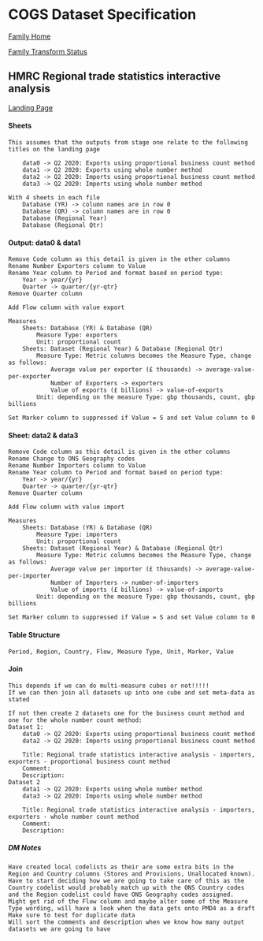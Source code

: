 # COGS Dataset Specification

[Family Home](https://gss-cogs.github.io/family-trade/datasets/specmenu.html)

[Family Transform Status](https://gss-cogs.github.io/family-trade/datasets/index.html)

## HMRC Regional trade statistics interactive analysis 

[Landing Page](https://www.gov.uk/government/statistical-data-sets/regional-trade-statistics-interactive-analysis-second-quarter-2020)

#### Sheets

	This assumes that the outputs from stage one relate to the following titles on the landing page

		data0 -> Q2 2020: Exports using proportional business count method
		data1 -> Q2 2020: Exports using whole number method
		data2 -> Q2 2020: Imports using proportional business count method
		data3 -> Q2 2020: Imports using whole number method

	With 4 sheets in each file
		Database (YR) -> column names are in row 0
		Database (QR) -> column names are in row 0
		Database (Regional Year)
		Database (Regional Qtr)

#### Output: data0 & data1

	Remove Code column as this detail is given in the other columns
	Rename Number Exporters column to Value
	Rename Year column to Period and format based on period type:
		Year -> year/{yr}
		Quarter -> quarter/{yr-qtr}
	Remove Quarter column

	Add Flow column with value export

	Measures
		Sheets: Database (YR) & Database (QR)
			Measure Type: exporters
			Unit: proportional count
		Sheets: Dataset (Regional Year) & Database (Regional Qtr)
			Measure Type: Metric columns becomes the Measure Type, change as follows:
				Average value per exporter (£ thousands) -> average-value-per-exporter
				Number of Exporters -> exporters
				Value of exports (£ billions) -> value-of-exports
			Unit: depending on the measure Type: gbp thousands, count, gbp billions

	Set Marker column to suppressed if Value = S and set Value column to 0

#### Sheet: data2 & data3

	Remove Code column as this detail is given in the other columns
	Rename Change to ONS Geography codes
	Rename Number Importers column to Value
	Rename Year column to Period and format based on period type:
		Year -> year/{yr}
		Quarter -> quarter/{yr-qtr}
	Remove Quarter column

	Add Flow column with value import

	Measures
		Sheets: Database (YR) & Database (QR)
			Measure Type: importers
			Unit: proportional count
		Sheets: Dataset (Regional Year) & Database (Regional Qtr)
			Measure Type: Metric columns becomes the Measure Type, change as follows:
				Average value per importer (£ thousands) -> average-value-per-importer
				Number of Importers -> number-of-importers
				Value of imports (£ billions) -> value-of-imports
			Unit: depending on the measure Type: gbp thousands, count, gbp billions
			
	Set Marker column to suppressed if Value = S and set Value column to 0
		
#### Table Structure

	Period, Region, Country, Flow, Measure Type, Unit, Marker, Value

#### Join

	This depends if we can do multi-measure cubes or not!!!!!
	If we can then join all datasets up into one cube and set meta-data as stated

	If not then create 2 datasets one for the business count method and one for the whole number count method:
	Dataset 1:
		data0 -> Q2 2020: Exports using proportional business count method
		data2 -> Q2 2020: Imports using proportional business count method

		Title: Regional trade statistics interactive analysis - importers, exporters - proportional business count method
		Comment:
		Description:
	Dataset 2
		data1 -> Q2 2020: Exports using whole number method
		data3 -> Q2 2020: Imports using whole number method

		Title: Regional trade statistics interactive analysis - importers, exporters - whole number count method
		Comment:
		Description:	
		
##### DM Notes

	Have created local codelists as their are some extra bits in the Region and Country columns (Stores and Provisions, Unallocated known). Have to start deciding how we are going to take care of this as the Country codelist would probably match up with the ONS Country codes and the Region codelist could have ONS Geography codes assigned. 
	Might get rid of the Flow column and maybe alter some of the Measure Type wording, will have a look when the data gets onto PMD4 as a draft
	Make sure to test for duplicate data
	Will sort the comments and description when we know how many output datasets we are going to have

